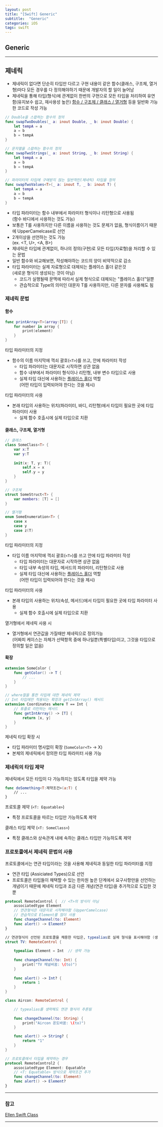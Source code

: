 ```yaml
---
layout: post
title: "[Swift] Generic"
subtitle:  "Generic"
categories: iOS
tags: swift
---
```

## Generic
  
---  
  
## 제네릭
  
- 제네릭이 없다면 단순히 타입만 다르고 구현 내용이 같은 함수(클래스, 구조체, 열거형)마다 모든 경우를 다 정의해야하기 때문에 개발자의 할 일이 늘어남
- 제네릭을 통해 타입(형식)에 관계없이 한번의 구현으로 모든 타입을 처리하여 유연함(유지보수 쉽고, 재사용성 높은) <u>함수 / 구조체 / 클래스 / 열거형</u> 등을 일반화 가능한 코드로 작성 가능

```swift
// Double을 스왑하는 함수의 정의
func swapTwoDoubles(_ a: inout Double, _ b: inout Double) {
    let tempA = a
    a = b
    b = tempA
}

// 문자열을 스왑하는 함수의 정의
func swapTwoStrings(_ a: inout String, _ b: inout String) {
    let tempA = a
    a = b
    b = tempA
}

// 파라미터의 타입에 구애받지 않는 일반적인(제네릭) 타입을 정의
func swapTwoValues<T>(_ a: inout T, _ b: inout T) {
    let tempA = a
    a = b
    b = tempA
}
```
- 타입 파라미터는 함수 내부에서 파라미터 형식이나 리턴형으로 사용됨  
  (함수 바디에서 사용하는 것도 가능)
- 보통은 T를 사용하지만 다른 이름을 사용하는 것도 문제가 없음, 형식이름이기 때문에 UpperCamelcase로 선언
- 2개이상을 선언하는 것도 가능  
  (ex. <T, U>, <A, B>)
- 제네릭은 타입에 관계없이, 하나의 정의(구현)로 모든 타입(자료형)을 처리할 수 있는 문법
- 일반 함수와 비교해보면, 작성해야하는 코드의 양이 비약적으로 감소
- 타입 파라미터는 실제 자료형으로 대체되는 플레이스 홀더 같은것  
  (새로운 형식이 생성되는 것이 아님)
    - 코드가 실행될때 문맥에 따라서 실제 형식으로 대체되는 "플레이스 홀더"일뿐
    - 관습적으로 Type의 의미인 대문자 T를 사용하지만, 다른 문자를 사용해도 됨
  
### 제네릭 문법
  
#### 함수
  
```swift
func printArray<T>(array:[T]) {
    for number in array {
        print(element)
    }
}
```
타입 파라미터의 지정  
- 함수의 이름 마지막에 꺽쇠 괄호(`<T>`)를 쓰고, 안에 파라미터 작성
    - 타입 파라미터는 대문자로 시작하면 상관 없음
    - 함수 내부에서 파라미터 형식이나 리턴형, 내부 변수 타입으로 사용
    - 실제 타입 대신에 사용하는 <u>플레이스 홀더</u> 역할  
      (어떤 타입이 입력되어야 한다는 것을 제시)
  
타입 파라미터의 사용  
- 본래 타입의 사용하는 위치(파라미터, 바디, 리턴형)에서 타입이 필요한 곳에 타입 파라미터 사용
    - 실제 함수 호출시에 실제 타입으로 치환
  
#### 클래스, 구조체, 열거형  
  
```swift
// 클래스
class SomeClass<T> {
    var x:T
    var y:T
       
    init(x: T, y: T){
        self.x = x
        self.y = y
    }
}

// 구조체
struct SomeStruct<T> {
    var members: [T] = []
}

// 열거형
enum SomeEnumeration<T> {
    case x
    case y
    case z(T)
}
```
타입 파라미터의 지정  
- 타입 이름 마지막에 꺽쇠 괄호(`<T>`)를 쓰고 안에 타입 파라미터 작성
    - 타입 파라미터는 대문자로 시작하면 상관 없음
    - 타입 내부 속성의 타입, 메서드의 파라미터, 리턴형으로 사용
    - 실제 타입 대신에 사용하는 <u>플레이스 홀더</u> 역할  
      (어떤 타입이 입력되어야 한다는 것을 제시)
  
타입 파라미터의 사용  
- 본래 타입의 사용하는 위치(속성, 메서드)에서 타입이 필요한 곳에 타입 파라미터 사용
    - 실제 함수 호출시에 실제 타입으로 치환

열거형에서 제네릭 사용 시  
- 열거형에서 연관값을 가질때만 제네릭으로 정의가능  
  (어짜피 케이스는 자체가 선택항목 중에 하나일뿐(특별타입)이고, 그것을 타입으로 정의할 일은 없음)

#### 확장  
  
```swift
extension SomeColor {
    func getColor() -> T {
        // ...
    }
}

// where절을 통한 타입에 대한 제네릭 제약
// Int 타입에만 적용되는 확장과 getIntArray() 메서드
extension Coordinates where T == Int {
    // 튜플로 리턴하는 메서드
    func getIntArray() -> [T] {
        return [x, y]
    }
}

```
제네릭 타입 확장 시  
- 타입 파라미터 명사없이 확장 (`SomeColor<T>` -> X)
- 본체의 제네릭에서 정의한 타입 파라미터 사용 가능

### 제네릭의 타입 제약
  
제네릭에서 모든 타입이 다 가능하지는 않도록 타입을 제약 가능  
  
```swift
func doSomething<T:제약조건>(a:T) {
    // ...
}
```
프로토콜 제약 (`<T: Equatable>`)  
- 특정 프로토콜을 따르는 타입만 가능하도록 제약
  
클래스 타입 제약 (`<T: SomeClass>`)
- 특정 클래스와 상속관계 내에 속하는 클래스 타입만 가능하도록 제약

### 프로토콜에서 제네릭 문법의 사용
  
프로토콜에서는 연관 타입이라는 것을 사용해 제네릭과 동일한 타입 파라미터를 지정  
- 연관 타입 (Assiciated Types)으로 선언
- 프로토콜은 타입들이 채택할 수 있는 한차원 높은 단계에서 요구사항만을 선언하는 개념이기 때문에 제네릭 타입과 조금 다른 개념(연관 타입)을 추가적으로 도입한 것 뿐

```swift
protocol RemoteControl {  // <T>의 방식이 아님
    associatedtype Element
    // 연관형식은 대문자로 시작해야함 (UpperCamelcase)
    // 관습적으로 Element를 많이 사용
    func changeChannel(to: Element)  
    func alert() -> Element?
}

// 연관형식이 선언된 프로토콜을 채용한 타입은, typealias로 실제 형식을 표시해야함 (생략도 가능)
struct TV: RemoteControl {
    
    typealias Element = Int  // 생략 가능
    
    func changeChannel(to: Int) {
        print("TV 채널바꿈: \(to)")
    }
    
    func alert() -> Int? {
        return 1
    }
}

class Aircon: RemoteControl {

    // typealias를 생략해도 연관 형식이 추론됨
    
    func changeChannel(to: String) {
        print("Aircon 온도바꿈: \(to)")
    }

    func alert() -> String? {
        return "1"
    }
}

// 프로토콜에서 타입을 제약하는 경우
protocol RemoteControl2 {
    associatedtype Element: Equatable
    // <T: Equatable> 방식으로 제약조건 추가
    func changeChannel(to: Element)
    func alert() -> Element?
}
```

  
----  
  
### 참고  
  
[Ellen Swift Class](https://www.inflearn.com/course/%EC%8A%A4%EC%9C%84%ED%94%84%ED%8A%B8-%EB%AC%B8%EB%B2%95-%EB%A7%88%EC%8A%A4%ED%84%B0-%EC%8A%A4%EC%BF%A8#)  
  
----  
  